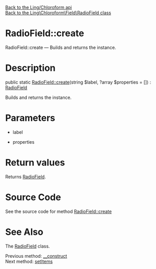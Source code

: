 [Back to the Ling/Chloroform api](https://github.com/lingtalfi/Chloroform/blob/master/doc/api/Ling/Chloroform.md)<br>
[Back to the Ling\Chloroform\Field\RadioField class](https://github.com/lingtalfi/Chloroform/blob/master/doc/api/Ling/Chloroform/Field/RadioField.md)


RadioField::create
================



RadioField::create — Builds and returns the instance.




Description
================


public static [RadioField::create](https://github.com/lingtalfi/Chloroform/blob/master/doc/api/Ling/Chloroform/Field/RadioField/create.md)(string $label, ?array $properties = []) : [RadioField](https://github.com/lingtalfi/Chloroform/blob/master/doc/api/Ling/Chloroform/Field/RadioField.md)




Builds and returns the instance.




Parameters
================


- label

    

- properties

    


Return values
================

Returns [RadioField](https://github.com/lingtalfi/Chloroform/blob/master/doc/api/Ling/Chloroform/Field/RadioField.md).








Source Code
===========
See the source code for method [RadioField::create](https://github.com/lingtalfi/Chloroform/blob/master/Field/RadioField.php#L46-L50)


See Also
================

The [RadioField](https://github.com/lingtalfi/Chloroform/blob/master/doc/api/Ling/Chloroform/Field/RadioField.md) class.

Previous method: [__construct](https://github.com/lingtalfi/Chloroform/blob/master/doc/api/Ling/Chloroform/Field/RadioField/__construct.md)<br>Next method: [setItems](https://github.com/lingtalfi/Chloroform/blob/master/doc/api/Ling/Chloroform/Field/RadioField/setItems.md)<br>

